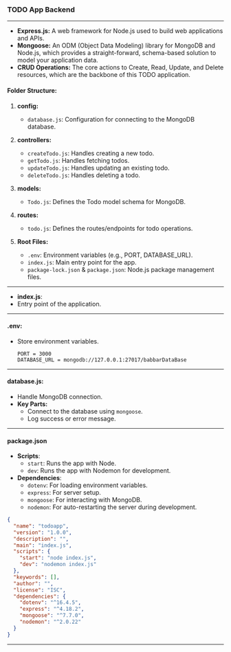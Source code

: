 ### TODO App Backend 

---

- **Express.js:** A web framework for Node.js used to build web applications and APIs.
- **Mongoose:** An ODM (Object Data Modeling) library for MongoDB and Node.js, which provides a straight-forward, schema-based solution to model your application data.
- **CRUD Operations:** The core actions to Create, Read, Update, and Delete resources, which are the backbone of this TODO application.

#### **Folder Structure:**

1. **config:**
   - `database.js`: Configuration for connecting to the MongoDB database.

2. **controllers:**
   - `createTodo.js`: Handles creating a new todo.
   - `getTodo.js`: Handles fetching todos.
   - `updateTodo.js`: Handles updating an existing todo.
   - `deleteTodo.js`: Handles deleting a todo.

3. **models:**
   - `Todo.js`: Defines the Todo model schema for MongoDB.

4. **routes:**
   - `todo.js`: Defines the routes/endpoints for todo operations.

5. **Root Files:**
   - `.env`: Environment variables (e.g., PORT, DATABASE_URL).
   - `index.js`: Main entry point for the app.
   - `package-lock.json` & `package.json`: Node.js package management files.

---

- **index.js**:
- Entry point of the application.


---

#### **.env:**

- Store environment variables.
  ```
  PORT = 3000
  DATABASE_URL = mongodb://127.0.0.1:27017/babbarDataBase
  ```

---

#### **database.js:**

- Handle MongoDB connection.
- **Key Parts:**
  - Connect to the database using `mongoose`.
  - Log success or error message.

---


#### **package.json**

- **Scripts**:
  - `start`: Runs the app with Node.
  - `dev`: Runs the app with Nodemon for development.
- **Dependencies**:
  - `dotenv`: For loading environment variables.
  - `express`: For server setup.
  - `mongoose`: For interacting with MongoDB.
  - `nodemon`: For auto-restarting the server during development.

```json
{
  "name": "todoapp",
  "version": "1.0.0",
  "description": "",
  "main": "index.js",
  "scripts": {
    "start": "node index.js",
    "dev": "nodemon index.js"
  },
  "keywords": [],
  "author": "",
  "license": "ISC",
  "dependencies": {
    "dotenv": "^16.4.5",
    "express": "^4.18.2",
    "mongoose": "^7.7.0",
    "nodemon": "^2.0.22"
  }
}
```

---


